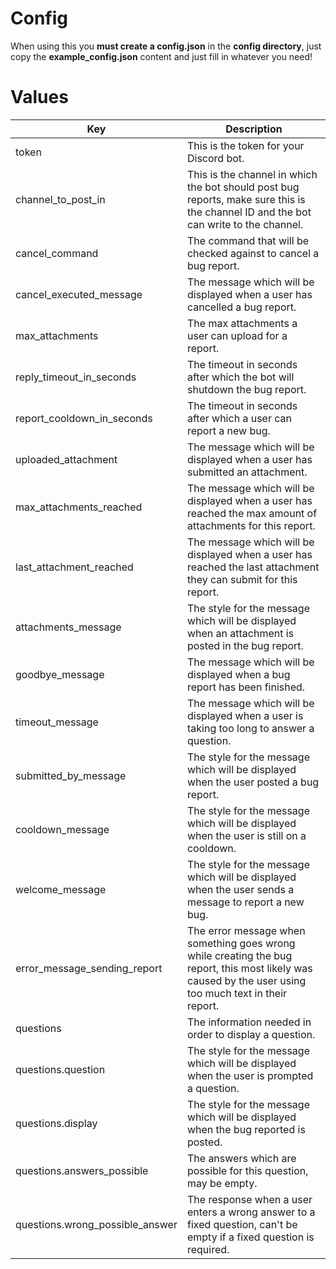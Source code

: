 # Config
When using this you **must create a config.json** in the **config directory**, just copy the **example_config.json** content and just fill in whatever you need!

# Values
| Key | Description |
| --- | --- |
| token | This is the token for your Discord bot. |
| channel_to_post_in | This is the channel in which the bot should post bug reports, make sure this is the channel ID and the bot can write to the channel. | 
| cancel_command | The command that will be checked against to cancel a bug report. |
| cancel_executed_message | The message which will be displayed when a user has cancelled a bug report. |
| max_attachments | The max attachments a user can upload for a report. |
| reply_timeout_in_seconds | The timeout in seconds after which the bot will shutdown the bug report. |
| report_cooldown_in_seconds | The timeout in seconds after which a user can report a new bug. |
| uploaded_attachment | The message which will be displayed when a user has submitted an attachment. |
| max_attachments_reached | The message which will be displayed when a user has reached the max amount of attachments for this report. |
| last_attachment_reached | The message which will be displayed when a user has reached the last attachment they can submit for this report. |
| attachments_message | The style for the message which will be displayed when an attachment is posted in the bug report. |
| goodbye_message | The message which will be displayed when a bug report has been finished. |
| timeout_message | The message which will be displayed when a user is taking too long to answer a question. |
| submitted_by_message | The style for the message which will be displayed when the user posted a bug report. |
| cooldown_message | The style for the message which will be displayed when the user is still on a cooldown. |
| welcome_message | The style for the message which will be displayed when the user sends a message to report a new bug. |
| error_message_sending_report | The error message when something goes wrong while creating the bug report, this most likely was caused by the user using too much text in their report. |
| questions | The information needed in order to display a question. |
| questions.question | The style for the message which will be displayed when the user is prompted a question. |
| questions.display | The style for the message which will be displayed when the bug reported is posted. |
| questions.answers_possible | The answers which are possible for this question, may be empty. |
| questions.wrong_possible_answer | The response when a user enters a wrong answer to a fixed question, can't be empty if a fixed question is required. |